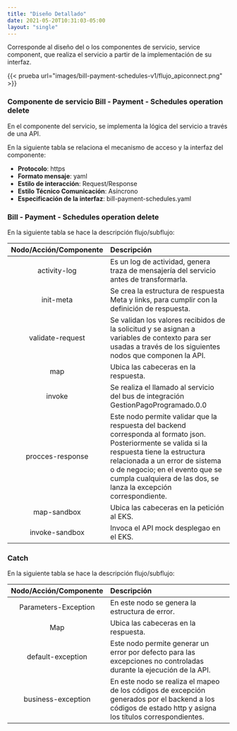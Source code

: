 ```yaml
---
title: "Diseño Detallado"
date: 2021-05-20T10:31:03-05:00
layout: "single"
---
```


Corresponde al diseño del o los componentes de servicio, service component, que realiza el servicio a partir de la implementación de su interfaz. 

{{< prueba url="images/bill-payment-schedules-v1/flujo_apiconnect.png" >}}

### Componente de servicio Bill - Payment - Schedules operation delete
En el componente del servicio, se implementa la lógica del servicio a través de una API.

En la siguiente tabla se relaciona el mecanismo de acceso y la interfaz del componente: 
- **Protocolo**: https
- **Formato mensaje**: yaml
- **Estilo de interacción**: Request/Response
- **Estilo Técnico Comunicación**: Asíncrono
- **Especificación de la interfaz**: bill-payment-schedules.yaml 

### Bill - Payment - Schedules operation delete
En la siguiente tabla se hace la descripción flujo/subflujo: 

|Nodo/Acción/Componente|Descripción|
|:-:|:-|
|activity-log|Es un log de actividad, genera traza de mensajería del servicio antes de transformarla.|
|init-meta |Se crea la estructura de respuesta Meta y links, para cumplir con la definición de respuesta.|
|validate-request |Se validan los valores recibidos de la solicitud y se asignan a variables de contexto para ser usadas a través de los siguientes nodos que componen la API.|
|map|Ubica las cabeceras en la respuesta.|
|invoke|Se realiza el llamado al servicio del bus de integración GestionPagoProgramado.0.0
|procces-response|Este nodo permite validar que la respuesta del backend corresponda al formato json. Posteriormente se valida si la respuesta tiene la estructura relacionada a un error de sistema o de negocio; en el evento que se cumpla cualquiera de las dos, se lanza la excepción correspondiente.|
|map-sandbox |Ubica las cabeceras en la petición al EKS.|
|invoke-sandbox |Invoca el API mock desplegao en el EKS.|


### Catch
En la siguiente tabla se hace la descripción flujo/subflujo: 

|Nodo/Acción/Componente|Descripción|
|:-:|:-|
|Parameters-Exception |En este nodo se genera la estructura de error.|
|Map|Ubica las cabeceras en la respuesta.|
|default-exception|Este nodo permite generar un error por defecto para las excepciones no controladas durante la ejecución de la API.|
|business-exception|En este nodo se realiza el mapeo de los códigos de excepción generados por el backend a los códigos de estado http y asigna los títulos correspondientes.|